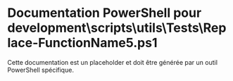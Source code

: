 # Documentation PowerShell pour development\scripts\utils\Tests\Replace-FunctionName5.ps1

Cette documentation est un placeholder et doit être générée par un outil PowerShell spécifique.
